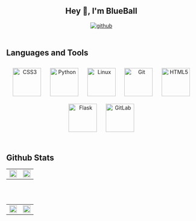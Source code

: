 ## **<div align="center">Hey 👋, I'm BlueBall</div>**
  

<div align="center">
<a href="https://github.com/BlueBall33" target="_blank">
<img src=https://img.shields.io/badge/github-%2324292e.svg?&style=for-the-badge&logo=github&logoColor=white alt=github style="margin-bottom: 5px;" />
</a>  
</div>  
  

<br/>  


## Languages and Tools  
<div align="center">  
<img style="margin: 10px" src="https://profilinator.rishav.dev/skills-assets/css3-original-wordmark.svg" alt="CSS3" height="75" />  
<img style="margin: 10px" src="https://profilinator.rishav.dev/skills-assets/python-original.svg" alt="Python" height="75" />  
<img style="margin: 10px" src="https://profilinator.rishav.dev/skills-assets/linux-original.svg" alt="Linux" height="75" />  
<img style="margin: 10px" src="https://profilinator.rishav.dev/skills-assets/git-scm-icon.svg" alt="Git" height="75" />  
<img style="margin: 10px" src="https://profilinator.rishav.dev/skills-assets/html5-original-wordmark.svg" alt="HTML5" height="75" />  
<img style="margin: 10px" src="https://profilinator.rishav.dev/skills-assets/flask.png" alt="Flask" height="75" />  
<img style="margin: 10px" src="https://profilinator.rishav.dev/skills-assets/gitlab.svg" alt="GitLab" height="75" />  
</div>  

<br/>  


## Github Stats  
<table><tr><td valign="top" width="50%">

<div align="center"><img src="https://github-readme-stats.vercel.app/api?username=blueball33&show_icons=true&count_private=true&hide_border=true" align="center" style="width: 100%" /></div>

</td><td valign="top" width="50%">

<div align="center"><img src="https://github-readme-stats.vercel.app/api/top-langs/?username=blueball33&hide_border=true&layout=compact" align="center" style="width: 100%" /></div>

</td></tr></table>  

<br/>  

  

<br/>  

<table><tr><td valign="top" width="50%">

<div align="center">
<img src="https://komarev.com/ghpvc/?username=blueball33&&style=flat-square" align="center" style="width: 100%"/>
</div>  


</td><td valign="top" width="50%">

<div align="center">
            <a href="https://paypal.me/blueballpl" target="_blank" style="display: inline-block;">
                <img src="https://img.shields.io/badge/Donate-PayPal-blue.svg?style=flat-square" align="center" style="width: 100%"/>
            </a></div>
